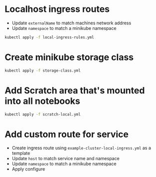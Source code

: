 # Localhost ingress routes

- Update `externalName` to match machines network address
- Update `namespace` to match a minikube namespace

```bash
kubectl apply -f local-ingress-rules.yml
```

# Create minikube storage class

```bash
kubectl apply -f storage-class.yml
```
# Add Scratch area that's mounted into all notebooks

```bash
kubectl apply -f scratch-local.yml
```

# Add custom route for service

- Create ingress route using `example-cluster-local-ingress.yml` as a template
- Update `host` to match service name and namespace
- Update `namespace` to match a minikube namespace
- Apply configure
